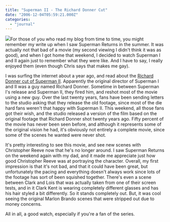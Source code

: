 ```yaml
---
title: "Superman II - The Richard Donner Cut"
date: "2006-12-04T05:59:21.000Z"
categories: 
  - "journal"
---
```


![](http://a-arca.uol.com.br/v2/images/donnercut.jpg)For those of you who read my blog from time to time, you might remember my write up when I saw Superman Returns in the summer. It was actually not that bad of a movie (my second viewing I didn't think it was as good), and when I got home that weekend, I decided to watch Superman I and II again just to remember what they were like. And I have to say, I really enjoyed them (even though Chris says that makes me gay).

I was surfing the internet about a year ago, and read about the [Richard Donner cut of Superman II](http://en.wikipedia.org/wiki/Superman_II:_The_Richard_Donner_Cut). Apparently the original director of Superman I and II was a guy named Richard Donner. Sometime in between Superman I's release and Superman II, they fired him, and reshot most of the movie using a new guy. Over the last twenty years, fans have been sending letters to the studio asking that they release the old footage, since most of the die hard fans weren't that happy with Superman II. This weekend, all those fans got their wish, and the studio released a version of the film based on the original footage that Richard Donner shot twenty years ago. Fifty percent of the movie has never been seen before, and although it represents some of the original vision he had, it's obviously not entirely a complete movie, since some of the scenes he wanted were never shot.

It's pretty interesting to see this movie, and see new scenes with Christopher Reeve now that he's no longer around. I saw Superman Returns on the weekend again with my dad, and it made me appreciate just how good Christopher Reeve was at portraying the character. Overall, my first impression is that it's not bad, and that it could have been great, but unfortunately the pacing and everything doesn't always work since lots of the footage has sort of been squished together. There's even a scene between Clark and Lois that was actually taken from one of their screen tests, and in it Clark Kent is wearing completely different glasses and has his hair styled a bit differently. So it stands completely out. But, it was cool seeing the original Marlon Brando scenes that were stripped out due to money concerns.

All in all, a good watch, especially if you're a fan of the series.

